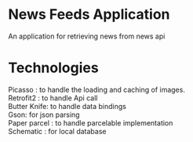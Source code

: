 # News Feeds Application
 An application for retrieving  news from news api

# Technologies
Picasso : to handle the loading and caching of images. <br />
Retrofit2 : to handle Api call <br />
Butter Knife: to handle data bindings <br />
Gson: for json parsing <br />
Paper parcel : to handle parcelable implementation <br />
Schematic : for local database   <br />
 
